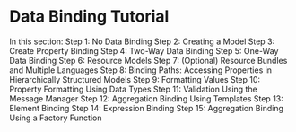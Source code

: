 # Data Binding Tutorial

In this section:
Step 1: No Data Binding
Step 2: Creating a Model
Step 3: Create Property Binding
Step 4: Two-Way Data Binding
Step 5: One-Way Data Binding
Step 6: Resource Models
Step 7: (Optional) Resource Bundles and Multiple Languages
Step 8: Binding Paths: Accessing Properties in Hierarchically Structured Models
Step 9: Formatting Values
Step 10: Property Formatting Using Data Types
Step 11: Validation Using the Message Manager
Step 12: Aggregation Binding Using Templates
Step 13: Element Binding
Step 14: Expression Binding
Step 15: Aggregation Binding Using a Factory Function